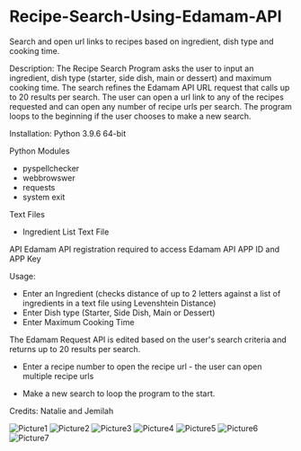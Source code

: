 # Recipe-Search-Using-Edamam-API
Search and open url links to recipes based on ingredient, dish type and cooking time.

Description: 
The Recipe Search Program asks the user to input an ingredient, dish type (starter, side dish, main or dessert) and maximum cooking time. The search refines the Edamam API URL request that calls up to 20 results per search. The user can open a url link to any of the recipes requested and can open any number of recipe urls per search. The program loops to the beginning if the user chooses to make a new search.

Installation:
Python 3.9.6 64-bit

Python Modules
- pyspellchecker
- webbrowswer
- requests
- system exit

Text Files
- Ingredient List Text File

API
Edamam API registration required to access Edamam API APP ID and APP Key

Usage: 
- Enter an Ingredient (checks distance of up to 2 letters against a list of ingredients in a text file using Levenshtein Distance)
- Enter Dish type (Starter, Side Dish, Main or Dessert)
- Enter Maximum Cooking Time

The Edamam Request API is edited based on the user's search criteria and returns up to 20 results per search.

- Enter a recipe number to open the recipe url - the user can open multiple recipe urls

- Make a new search to loop the program to the start.

Credits: Natalie and Jemilah

![Picture1](https://user-images.githubusercontent.com/88142518/127998315-c5bdbcaa-063a-4bad-b45e-5d2f334f9eec.png)
![Picture2](https://user-images.githubusercontent.com/88142518/127998316-cc48592f-bcd3-4a08-8897-57d0b03fe298.png)
![Picture3](https://user-images.githubusercontent.com/88142518/127998319-f82d2bd7-4464-4a29-8a44-5f91e993e51b.png)
![Picture4](https://user-images.githubusercontent.com/88142518/127998321-51b256a9-115f-4ac2-a20e-77bba0b6b7fd.png)
![Picture5](https://user-images.githubusercontent.com/88142518/127998324-5149d466-4945-4020-87a3-e772a376c4b1.png)
![Picture6](https://user-images.githubusercontent.com/88142518/127998326-62a11e22-6d46-4296-9420-2d7dd708ffe2.png)
![Picture7](https://user-images.githubusercontent.com/88142518/127998328-32723209-5d74-4513-8903-56060f902b00.png)
